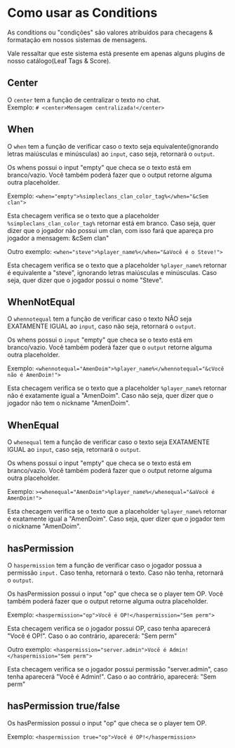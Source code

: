 # Como usar as Conditions

<p>As conditions ou "condições" são valores atribuídos para checagens & formatação em nossos sistemas de mensagens.</p>

<tip>Vale ressaltar que este sistema está presente em apenas alguns plugins de nosso catálogo(Leaf Tags & Score).</tip>

## Center

<p>
    O <code>center</code> tem a função de centralizar o texto no chat.<br>
    Exemplo:  <code># &lt;center&gt;Mensagem centralizada!&lt;/center&gt;</code>
</p>

## When

<p>
    O <code>when</code> tem a função de verificar caso o texto seja equivalente(ignorando letras maiúsculas e minúsculas) ao <code>input</code>, caso seja, retornará o <code>output</code>. 
</p>

<tip>
    Os whens possui o input "empty" que checa se o texto está em branco/vazio.
    Você também poderá fazer que o output retorne alguma outra placeholder.
</tip>

<p>Exemplo: <code>&lt;when="empty"&gt;%simpleclans_clan_color_tag%&lt;/when="&cSem clan"&gt;</code></p>

<p>Esta checagem verifica se o texto que a placeholder <code>%simpleclans_clan_color_tag%</code> retornar está em branco. Caso seja, quer dizer que o jogador não possui um clan, com isso fará que apareça pro jogador a mensagem: &cSem clan"</p>

<p>Outro exemplo: <code>&lt;when="steve"&gt;%player_name%&lt;/when="&aVocê é o Steve!"&gt;</code></p>

<p>Esta checagem verifica se o texto que a placeholder <code>%player_name%</code> retornar é equivalente a "steve", ignorando letras maiúsculas e minúsculas.  Caso seja, quer dizer que o jogador possui o nome "Steve".</p>

## WhenNotEqual

<p>
    O <code>whennotequal</code> tem a função de verificar caso o texto NÃO seja EXATAMENTE IGUAL ao <code>input</code>, caso não seja, retornará o <code>output</code>. 
</p>

<tip>
    Os whens possui o <code>input</code> "empty" que checa se o texto está em branco/vazio.
    Você também poderá fazer que o <code>output</code> retorne alguma outra placeholder.
</tip>

<p>Exemplo: <code>&lt;whennotequal="AmenDoim"&gt;%player_name%&lt;/whennotequal="&cVocê não é AmenDoim!"&gt;</code></p>

<p>Esta checagem verifica se o texto que a placeholder <code>%player_name%</code> retornar não é exatamente igual a "AmenDoim". Caso não seja, quer dizer que o jogador não tem o nickname "AmenDoim".</p>

## WhenEqual

<p>O <code>whenequal</code> tem a função de verificar caso o texto seja EXATAMENTE IGUAL ao <code>input</code>, caso seja, retornará o <code>output</code>.</p>

<tip>
    Os whens possui o input "empty" que checa se o texto está em branco/vazio.
    Você também poderá fazer que o output retorne alguma outra placeholder.
</tip>

<p>Exemplo: <code>>&lt;whenequal="AmenDoim"&gt;%player_name%&lt;/whenequal="&aVocê é AmenDoim!"&gt;</code></p>

<p>Esta checagem verifica se o texto que a placeholder <code>%player_name%</code> retornar é exatamente igual a "AmenDoim". Caso seja, quer dizer que o jogador tem o nickname "AmenDoim".</p>

## hasPermission

<p>O <code>haspermission</code> tem a função de verificar caso o jogador possua a permissão <code>input.</code> Caso tenha, retornará o texto. Caso não tenha, retornará o <code>output</code>.</p>

<tip>
    Os hasPermission possui o input "op" que checa se o player tem OP.
    Você também poderá fazer que o output retorne alguma outra placeholder.
</tip>

<p>Exemplo: <code>&lt;haspermission="op"&gt;Você é OP!&lt;/haspermission="Sem perm"&gt;</code></p>

<p>Esta checagem verifica se o jogador possui OP, caso tenha aparecerá "Você é OP!". Caso o ao contrário, aparecerá: "Sem perm"</p>

<p>Outro exemplo: <code>&lt;haspermission="server.admin"&gt;Você é Admin!&lt;/haspermission="Sem perm"&gt;</code></p>

<p>Esta checagem verifica se o jogador possui permissão "server.admin", caso tenha aparecerá "Você é Admin!". Caso o ao contrário, aparecerá: "Sem perm"</p>

## hasPermission true/false

<tip>Os hasPermission possui o input "op" que checa se o player tem OP.</tip>

<p>Exemplo: <code>&lt;haspermission true="op"&gt;Você é OP!&lt;/haspermission&gt;</code></p>